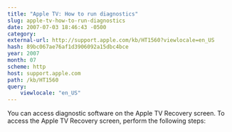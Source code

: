 ```yaml
---
title: "Apple TV: How to run diagnostics"
slug: apple-tv-how-to-run-diagnostics
date: 2007-07-03 18:46:43 -0500
category: 
external-url: http://support.apple.com/kb/HT1560?viewlocale=en_US
hash: 89bc067ae76af1d3906092a15dbc4bce
year: 2007
month: 07
scheme: http
host: support.apple.com
path: /kb/HT1560
query:
    viewlocale: "en_US"
---
```


You can access diagnostic software on the Apple TV Recovery screen. To access the Apple TV Recovery screen, perform the following steps:
